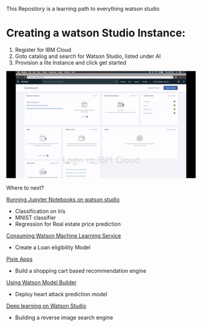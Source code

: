 This Repository is a learning path to everything watson studio

# Creating a watson Studio Instance:

1. Register for IBM Cloud
2. Goto catalog and search for Watson Studio, listed under AI
3. Provision a lite Instance and click get started

![Creating watson studio](res/createWatsonStudio.gif)

Where to next?

[Running Jupyter Notebooks on watson studio](basicsofml.md)
* Classification on Iris
* MNIST classifier
* Regression for Real estate price prediction

[Consuming Watson Machine Learning Service](loaneligibility.md)

* Create a Loan eligibility Model

[Pixie Apps](recommendation.md)
* Build a shopping cart based recommendation engine

[Using Watson Model Builder](modelBuilder.md)
* Deploy heart attack prediction model

[Deep learning on Watson Studio](reverseim.md)
*  Building a reverse image search engine